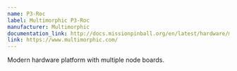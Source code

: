 ```yaml
---
name: P3-Roc
label: Multimorphic P3-Roc
manufacturer: Multimorphic
documentation_link: http://docs.missionpinball.org/en/latest/hardware/multimorphic/index.html
link: https://www.multimorphic.com/
---
```

Modern hardware platform with multiple node boards.
